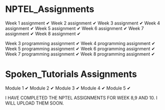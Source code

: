 # NPTEL_Assignments

Week 1 assignment ✔
Week 2 assignment ✔ 
Week 3 assignment ✔
Week 4 assignment ✔
Week 5 assignment ✔
Week 6 assignment ✔
Week 7 assignment ✔
Week 8 assignment ✔

Week 3 programming assignment ✔
Week 4 programming assignment ✔
Week 5 programming assignment ✔
Week 6 programming assignment ✔
Week 7 programming assignment ✔
Week 8 programming assignment ✔

# Spoken_Tutorials Assignments
Module 1 ✔
Module 2 ✔
Module 3 ✔
Module 4 ✔
Module 5 ✔


I HAVE COMPLETED THE NPTEL ASSIGNMENTS FOR WEEK 8,9 AND 10. I WILL UPLOAD THEM SOON.
